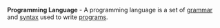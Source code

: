 **Programming Language** - A programming language is a set of [grammar](/docs/Resources/Definitions/Grammar) and [syntax](docs/Resources/Definitions/Syntax.md) used to write [programs](docs/Resources/Definitions/Program.md).
